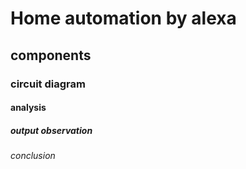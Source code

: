 # Home automation by alexa
## components
### circuit diagram
#### analysis
##### output observation
###### conclusion
